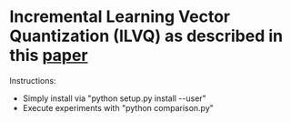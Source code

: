 # Incremental Learning Vector Quantization (ILVQ) as described in this [paper](https://ieeexplore.ieee.org/document/7280610)

Instructions:
- Simply install via "python setup.py install --user"
- Execute experiments with "python comparison.py" 
